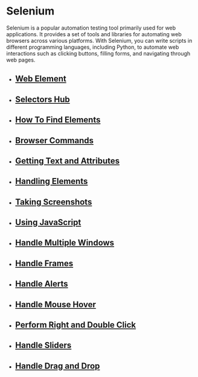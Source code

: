 # Selenium

Selenium is a popular automation testing tool primarily used for web applications. It provides a set of tools and libraries for automating web browsers across various platforms. With Selenium, you can write scripts in different programming languages, including Python, to automate web interactions such as clicking buttons, filling forms, and navigating through web pages.

- ## [Web Element](docs/selenium/web_element.md)
- ## [Selectors Hub](docs/selenium/selectors_hub.md)
- ## [How To Find Elements](docs/selenium/how_to_find_elements.md)
- ## [Browser Commands](docs/selenium/browser_commands.md)
- ## [Getting Text and Attributes](docs/selenium/get_text_and_attributes.md)
- ## [Handling Elements](docs/selenium/handling_elements.md)
- ## [Taking Screenshots](docs/selenium/taking_screenshots.md)
- ## [Using JavaScript](docs/selenium/using_javascript.md)
- ## [Handle Multiple Windows](docs/selenium/handle_multiple_windows.md)
- ## [Handle Frames](docs/selenium/handle_frames.md)
- ## [Handle Alerts](docs/selenium/handle_alerts.md)
- ## [Handle Mouse Hover](docs/selenium/handle_mouse_hover.md)
- ## [Perform Right and Double Click](docs/selenium/perfom_right_and_double_click.md)
- ## [Handle Sliders](docs/selenium/handle_sliders.md)
- ## [Handle Drag and Drop](docs/selenium/handle_drag_and_drop.md)